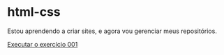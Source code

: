 # html-css
 

Estou aprendendo a criar sites, e agora vou gerenciar meus repositórios.

<a href="https://leobataglia.github.io/html-cssleo/exercicios/ex001/index.html">Executar o exercício 001</a>